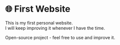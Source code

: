 # 🌐 First Website

This is my first personal website.  
I will keep improving it whenever I have the time.

Open-source project - feel free to use and improve it.
